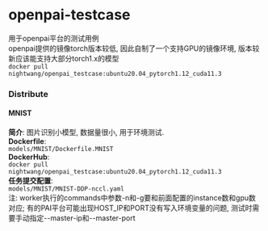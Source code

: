 # openpai-testcase
用于openpai平台的测试用例  
openpai提供的镜像torch版本较低, 因此自制了一个支持GPU的镜像环境, 版本较新应该能支持大部分torch1.x的模型  
`docker pull nightwang/openpai_testcase:ubuntu20.04_pytorch1.12_cuda11.3`  
  
### Distribute
#### MNIST
**简介**: 图片识别小模型, 数据量很小, 用于环境测试.  
**Dockerfile**:  
`models/MNIST/Dockerfile.MNIST`  
**DockerHub**:  
`docker pull nightwang/openpai_testcase:ubuntu20.04_pytorch1.12_cuda11.3`  
**任务提交配置**:  
`models/MNIST/MNIST-DDP-nccl.yaml`  
注: worker执行的commands中参数-n和-g要和前面配置的instance数和gpu数对应; 有的PAI平台可能出现HOST_IP和PORT没有写入环境变量的问题, 测试时需要手动指定--master-ip和--master-port  